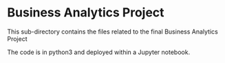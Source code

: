 # Business Analytics Project
This sub-directory contains the files related to the final Business Analytics Project

The code is in python3 and deployed within a Jupyter notebook.
